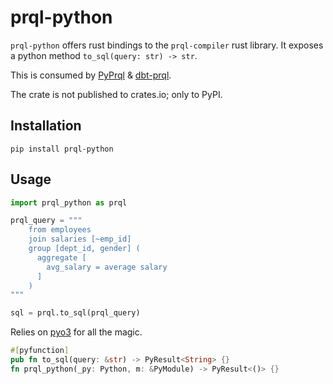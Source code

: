 # prql-python

`prql-python` offers rust bindings to the `prql-compiler` rust library. It
exposes a python method `to_sql(query: str) -> str`.

This is consumed by [PyPrql](https://github.com/prql/PyPrql) &
[dbt-prql](https://github.com/prql/dbt-prql).

The crate is not published to crates.io; only to PyPI.

## Installation

`pip install prql-python`

## Usage

```python
import prql_python as prql

prql_query = """
    from employees
    join salaries [~emp_id]
    group [dept_id, gender] (
      aggregate [
        avg_salary = average salary
      ]
    )
"""

sql = prql.to_sql(prql_query)
```

Relies on [pyo3](https://github.com/PyO3/pyo3) for all the magic.

```rust
#[pyfunction]
pub fn to_sql(query: &str) -> PyResult<String> {}
fn prql_python(_py: Python, m: &PyModule) -> PyResult<()> {}
```
